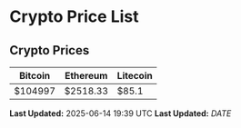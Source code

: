 # Crypto Price List

## Crypto Prices
| Bitcoin | Ethereum | Litecoin |
| ------- | -------- | -------- |
| $104997 | $2518.33 | $85.1 |
**Last Updated:** 2025-06-14 19:39 UTC
**Last Updated:** $DATE$
